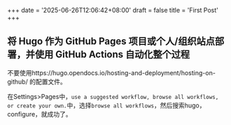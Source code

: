 +++
date = '2025-06-26T12:06:42+08:00'
draft = false
title = 'First Post'
+++

## 将 Hugo 作为 GitHub Pages 项目或个人/组织站点部署，并使用 GitHub Actions 自动化整个过程

不要使用https://hugo.opendocs.io/hosting-and-deployment/hosting-on-github/
的配置文件。

在Settings>Pages中，`use a suggested workflow, browse all workflows, or create your own.`中，选择`browse all workflows`，然后搜索hugo，configure，就成功了。

